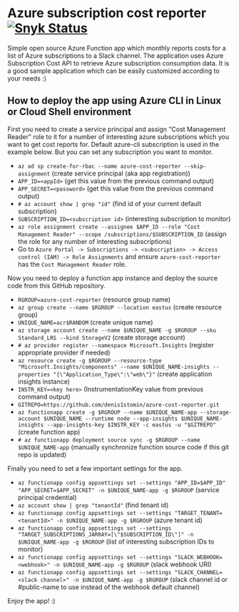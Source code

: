 # Azure subscription cost reporter [![Snyk Status](https://snyk.io/test/github/denis1stomin/azure-cost-reporter/badge.svg?targetFile=package.json)](https://snyk.io/test/github/denis1stomin/azure-cost-reporter?targetFile=package.json)

Simple open source Azure Function app which monthly reports costs for a list of Azure subscriptions to a Slack channel. The application uses Azure Subscription Cost API to retrieve Azure subscription consumption data. It is a good sample application which can be easily customized according to your needs :)


## How to deploy the app using Azure CLI in Linux or Cloud Shell environment

First you need to create a service principal and assign "Cost Management Reader" role to it for a number of interesting azure subscriptions which you want to get cost reports for. Default azure-cli subscription is used in the example below. But you can set any subscription you want to monitor.
* `az ad sp create-for-rbac --name azure-cost-reporter --skip-assignment` (create service principal (aka app registration))
* `APP_ID=<appId>` (get this value from the previous command output)
* `APP_SECRET=<password>` (get this value from the previous command output)
* `# az account show | grep "id"` (find id of your current default subscription)
* `SUBSCRIPTION_ID=<subscription id>` (interesting subscription to monitor)
* `az role assignment create --assignee $APP_ID --role "Cost Management Reader" --scope /subscriptions/$SUBSCRIPTION_ID` (assign the role for any number of interesting subscriptions)
* Go to `Azure Portal -> Subscriptions -> <subscription> -> Access control (IAM) -> Role Assignments` and ensure `azure-cost-reporter` has the `Cost Management Reader` role.

Now you need to deploy a function app instance and deploy the source code from this GitHub repository.
* `RGROUP=azure-cost-reporter` (resource group name)
* `az group create --name $RGROUP --location eastus` (create resource group)
* `UNIQUE_NAME=acr$RANDOM` (create unique name)
* `az storage account create --name $UNIQUE_NAME -g $RGROUP --sku Standard_LRS --kind StorageV2` (create storage account)
* `# az provider register --namespace Microsoft.Insights` (register appropriate provider if needed)
* `az resource create -g $RGROUP --resource-type "Microsoft.Insights/components" --name $UNIQUE_NAME-insights --properties "{\"Application_Type\":\"web\"}"` (create application insights instance)
* `INSTR_KEY=<key here>` (InstrumentationKey value from previous command output)
* `GITREPO=https://github.com/denis1stomin/azure-cost-reporter.git`
* `az functionapp create -g $RGROUP --name $UNIQUE_NAME-app --storage-account $UNIQUE_NAME --runtime node --app-insights $UNIQUE_NAME-insights --app-insights-key $INSTR_KEY -c eastus -u "$GITREPO"` (create function app)
* `# az functionapp deployment source sync -g $RGROUP --name $UNIQUE_NAME-app` (manually synchronize function source code if this git repo is updated)

Finally you need to set a few important settings for the app.
* `az functionapp config appsettings set --settings "APP_ID=$APP_ID" "APP_SECRET=$APP_SECRET" -n $UNIQUE_NAME-app -g $RGROUP` (service principal credential)
* `az account show | grep "tenantId"` (find tenant id)
* `az functionapp config appsettings set --settings "TARGET_TENANT=<tenantId>" -n $UNIQUE_NAME-app -g $RGROUP` (azure tenant id)
* `az functionapp config appsettings set --settings "TARGET_SUBSCRIPTIONS_JARRAY=[\"$SUBSCRIPTION_ID\"]" -n $UNIQUE_NAME-app -g $RGROUP` (list of interesting subscription IDs to monitor)
* `az functionapp config appsettings set --settings "SLACK_WEBHOOK=<webhook>" -n $UNIQUE_NAME-app -g $RGROUP` (slack webhook URI)
* `az functionapp config appsettings set --settings "SLACK_CHANNEL=<slack channel>" -n $UNIQUE_NAME-app -g $RGROUP` (slack channel id or #public-name to use instead of the webhook default channel)

Enjoy the app! :)

